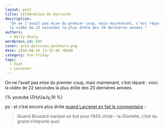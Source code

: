 ```yaml
---
layout: post
title: Célébration de butruite
description:
  "On ne l'avait pas mise du premier coup, mais maintenant, c'est réparé : voici
  la vidéo de 22 secondes la plus drôle des 20 dernières années."
authors:
  - Dirty Henry
wordpress_id: 685
cover: gros-poissson-pecheurs.png
date: 2010-08-26 13:32:46 +0200
category: Fun Friday
tags:
  - Foot
  - Larcenet
---
```


On ne l’avait pas mise du premier coup, mais maintenant, c’est réparé : voici la
vidéo de 22 secondes la plus drôle des 20 dernières années.

{% youtube IZHyUaJy_RI %}

ps : et c’est encore plus drôle [quand Larcenet en fait le commentaire][1] :

> Quand Bouzard marque un but pour l’ASS chizé – la Gloriette, c’est du grand
> n’importe quoi.

[1]:
  https://web.archive.org/web/20110320090143/http://www.manularcenet.com/blog/articles/3791/point-trop-nen-faut
